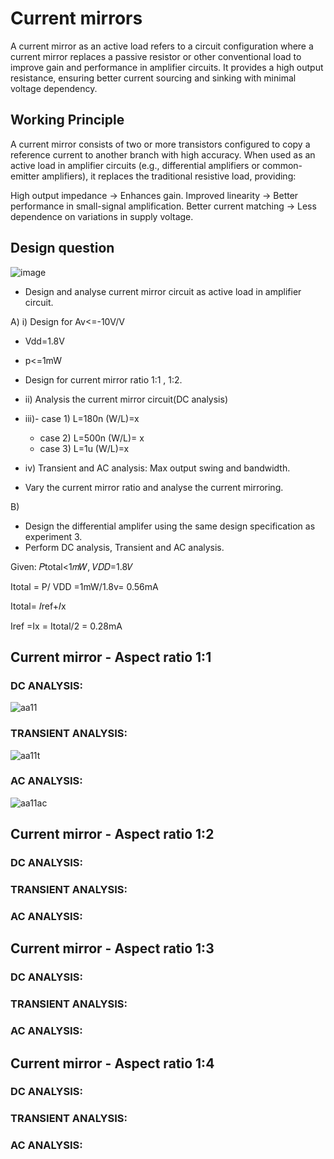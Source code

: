 # Current mirrors

A current mirror as an active load refers to a circuit configuration where a current mirror replaces a passive resistor or other conventional load to improve gain and performance in amplifier circuits. It provides a high output resistance, ensuring better current sourcing and sinking with minimal voltage dependency.

## Working Principle
A current mirror consists of two or more transistors configured to copy a reference current to another branch with high accuracy. When used as an active load in amplifier circuits (e.g., differential amplifiers or common-emitter amplifiers), it replaces the traditional resistive load, providing:

High output impedance → Enhances gain.
Improved linearity → Better performance in small-signal amplification.
Better current matching → Less dependence on variations in supply voltage.

## Design question

 ![image](https://github.com/user-attachments/assets/e2d73e61-9f25-4349-953c-d155459e57b7)
- Design and analyse current mirror circuit as active load in amplifier circuit. 

A)
 i) Design for Av<=-10V/V
- Vdd=1.8V
- p<=1mW
- Design for current mirror ratio 1:1 , 1:2.

- ii) Analysis the current mirror circuit(DC analysis)
- iii)- case 1) L=180n (W/L)=x
  - case 2) L=500n (W/L)= x
  - case 3) L=1u (W/L)=x
- iv) Transient and AC analysis: Max output swing and bandwidth.
- Vary the current mirror ratio and analyse the current mirroring.

B)
- Design the differential amplifer using the same design specification as experiment 3.
- Perform DC analysis, Transient and AC analysis.


Given: 𝑃total<1𝑚𝑊,  𝑉𝐷𝐷=1.8𝑉

Itotal = P/ VDD =1mW/1.8v= 0.56mA

Itotal= 𝐼ref+𝐼x

Iref =Ix = Itotal/2 = 0.28mA 

## Current mirror - Aspect ratio 1:1 
### DC ANALYSIS:
![aa11](https://github.com/user-attachments/assets/7c034319-a0e6-4f41-9da4-b1dc6ba17c8e)
### TRANSIENT ANALYSIS:
![aa11t](https://github.com/user-attachments/assets/0aa87496-1c6a-422a-bc25-5b5f6feb679c)
### AC ANALYSIS:
![aa11ac](https://github.com/user-attachments/assets/47bcea71-6256-4e6f-b0e9-815801001c2d)


## Current mirror - Aspect ratio 1:2 
### DC ANALYSIS:

### TRANSIENT ANALYSIS:
### AC ANALYSIS:



## Current mirror - Aspect ratio 1:3
### DC ANALYSIS:

### TRANSIENT ANALYSIS:
### AC ANALYSIS:



## Current mirror - Aspect ratio 1:4
### DC ANALYSIS:

### TRANSIENT ANALYSIS:
### AC ANALYSIS:
















